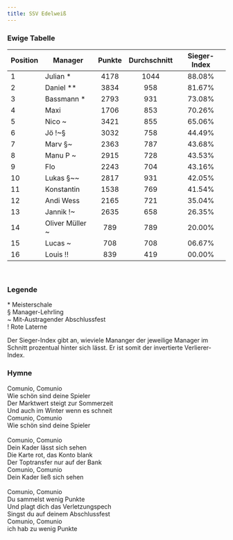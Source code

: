 ```yaml
---
title: SSV Edelweiß
---
```


### Ewige Tabelle

| Position        | Manager           | Punkte  | Durchschnitt   | Sieger-Index |
| --------------- |-------------------|:-------:|:--------------:|:------------:|
| 1               | Julian *          | 4178    | 1044           | 88.08%       |
| 2               | Daniel **         | 3834    | 958            | 81.67%       |
| 3               | Bassmann *        | 2793    | 931            | 73.08%       |
| 4               | Maxi              | 1706    | 853            | 70.26%       |
| 5               | Nico ~            | 3421    | 855            | 65.06%       |
| 6               | Jö !~§            | 3032    | 758            | 44.49%       |
| 7               | Marv §~           | 2363    | 787            | 43.68%       |
| 8               | Manu P ~          | 2915    | 728            | 43.53%       |
| 9               | Flo               | 2243    | 704            | 43.16%       |
| 10              | Lukas §~~         | 2817    | 931            | 42.05%       |
| 11              | Konstantin        | 1538    | 769            | 41.54%       |
| 12              | Andi Wess         | 2165    | 721            | 35.04%       |
| 13              | Jannik !~         | 2635    | 658            | 26.35%       |
| 14              | Oliver Müller ~   | 789     | 789            | 20.00%       |
| 15              | Lucas ~           | 708     | 708            | 06.67%       |
| 16              | Louis !!          | 839     | 419            | 00.00%       |

<br/>

### Legende
\* Meisterschale    
§ Manager-Lehrling    
~ Mit-Austragender Abschlussfest    
! Rote Laterne

Der Sieger-Index gibt an, wieviele Mananger der jeweilige Manager im Schnitt prozentual hinter sich lässt. Er ist somit der invertierte Verlierer-Index.

### Hymne

Comunio, Comunio<br>
Wie schön sind deine Spieler<br>
Der Marktwert steigt zur Sommerzeit<br>
Und auch im Winter wenn es schneit<br>
Comunio, Comunio<br>
Wie schön sind deine Spieler<br>
<br>
Comunio, Comunio<br>
Dein Kader lässt sich sehen<br>
Die Karte rot, das Konto blank<br>
Der Toptransfer nur auf der Bank<br>
Comunio, Comunio<br>Dein Kader ließ sich sehen<br>
<br>
Comunio, Comunio<br>
Du sammelst wenig Punkte<br>
Und plagt dich das Verletzungspech<br>
Singst du auf deinem Abschlussfest<br>
Comunio, Comunio<br>
ich hab zu wenig Punkte